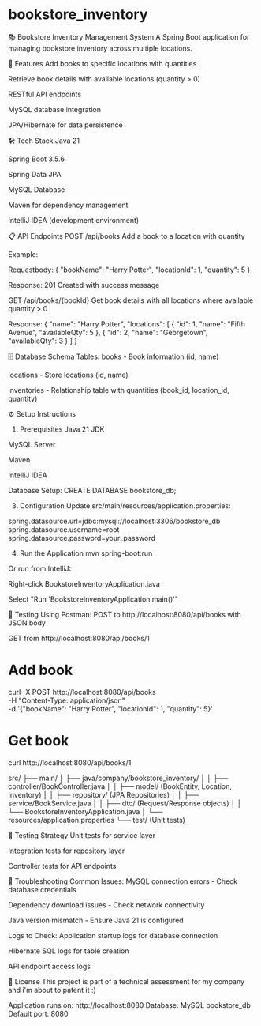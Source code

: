 ﻿# bookstore_inventory


📚 Bookstore Inventory Management System
A Spring Boot application for managing bookstore inventory across multiple locations.

🚀 Features
Add books to specific locations with quantities

Retrieve book details with available locations (quantity > 0)

RESTful API endpoints

MySQL database integration

JPA/Hibernate for data persistence

🛠️ Tech Stack
Java 21

Spring Boot 3.5.6

Spring Data JPA

MySQL Database

Maven for dependency management

IntelliJ IDEA (development environment)

📋 API Endpoints
POST /api/books
Add a book to a location with quantity

Example:

Requestbody:
{
    "bookName": "Harry Potter",
    "locationId": 1,
    "quantity": 5
}

Response: 201 Created with success message

GET /api/books/{bookId}
Get book details with all locations where available quantity > 0

Response:
{
    "name": "Harry Potter",
    "locations": [
        {
            "id": 1,
            "name": "Fifth Avenue",
            "availableQty": 5
        },
        {
            "id": 2,
            "name": "Georgetown", 
            "availableQty": 3
        }
    ]
}

🗄️ Database Schema
Tables:
books - Book information (id, name)

locations - Store locations (id, name)

inventories - Relationship table with quantities (book_id, location_id, quantity)

⚙️ Setup Instructions
1. Prerequisites
Java 21 JDK

MySQL Server

Maven

IntelliJ IDEA 

Database Setup:
CREATE DATABASE bookstore_db;


3. Configuration
Update src/main/resources/application.properties:

spring.datasource.url=jdbc:mysql://localhost:3306/bookstore_db
spring.datasource.username=root
spring.datasource.password=your_password


4. Run the Application
mvn spring-boot:run


Or run from IntelliJ:

Right-click BookstoreInventoryApplication.java

Select "Run 'BookstoreInventoryApplication.main()'"


🧪 Testing
Using Postman:
POST to http://localhost:8080/api/books with JSON body

GET from http://localhost:8080/api/books/1

# Add book
curl -X POST http://localhost:8080/api/books \
  -H "Content-Type: application/json" \
  -d '{"bookName": "Harry Potter", "locationId": 1, "quantity": 5}'

# Get book
curl http://localhost:8080/api/books/1


src/
├── main/
│   ├── java/company/bookstore_inventory/
│   │   ├── controller/BookController.java
│   │   ├── model/ (BookEntity, Location, Inventory)
│   │   ├── repository/ (JPA Repositories)
│   │   ├── service/BookService.java
│   │   ├── dto/ (Request/Response objects)
│   │   └── BookstoreInventoryApplication.java
│   └── resources/application.properties
└── test/ (Unit tests)


🧪 Testing Strategy
Unit tests for service layer

Integration tests for repository layer

Controller tests for API endpoints

🔧 Troubleshooting
Common Issues:
MySQL connection errors - Check database credentials

Dependency download issues - Check network connectivity

Java version mismatch - Ensure Java 21 is configured

Logs to Check:
Application startup logs for database connection

Hibernate SQL logs for table creation

API endpoint access logs

📝 License
This project is part of a technical assessment for my company and i'm about to patent it :)

Application runs on: http://localhost:8080
Database: MySQL bookstore_db
Default port: 8080





